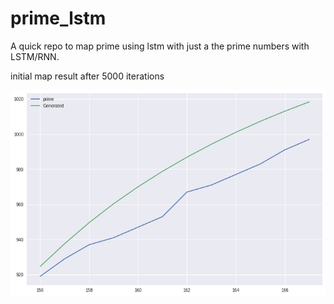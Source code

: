 # prime_lstm
A quick repo to map prime using lstm with just a the prime numbers with LSTM/RNN. 

initial map result after 5000 iterations

![Alt text](img/pred.png "Prediction")
 